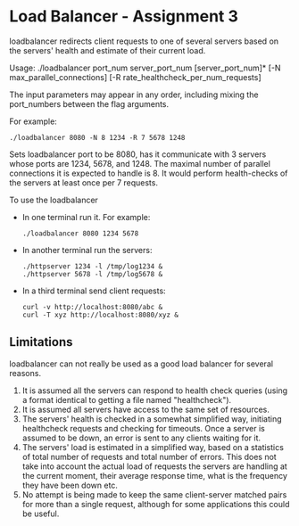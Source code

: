# Load Balancer - Assignment 3

loadbalancer redirects client requests to one of several servers based on the servers' health and estimate of their current load.

Usage:
./loadbalancer port_num server_port_num [server_port_num]* [-N max_parallel_connections] [-R rate_healthcheck_per_num_requests]

The input parameters may appear in any order, including mixing the port_numbers between the flag arguments.

For example:

```shell
./loadbalancer 8080 -N 8 1234 -R 7 5678 1248
```

Sets loadbalancer port to be 8080, has it communicate with 3 servers whose ports are 1234, 5678, and 1248. The maximal number of parallel connections it is expected to handle is 8. It would perform health-checks of the servers at least once per 7 requests.

To use the loadbalancer
-  In one terminal run it. For example:
   ```shell
   ./loadbalancer 8080 1234 5678
   ```
-  In another terminal run the servers:
   ```shell
   ./httpserver 1234 -l /tmp/log1234 &
   ./httpserver 5678 -l /tmp/log5678 &
   ```
-  In a third terminal send client requests:
   ```shell
   curl -v http://localhost:8080/abc &
   curl -T xyz http://localhost:8080/xyz &
   ```

## Limitations
loadbalancer can not really be used as a good load balancer for several reasons.
1. It is assumed all the servers can respond to health check queries (using a format identical to getting a file named "healthcheck").
2. It is assumed all servers have access to the same set of resources.
3. The servers' health is checked in a somewhat simplified way, initiating healthcheck requests and checking for timeouts. Once a server is assumed to be down, an error is sent to any clients waiting for it.
4. The servers' load is estimated in a simplified way, based on a statistics of total number of requests and total number of errors. This does not take into account the actual load of requests the servers are handling at the current moment, their average response time, what is the frequency they have been down etc.
5. No attempt is being made to keep the same client-server matched pairs for more than a single request, although for some applications this could be useful.
